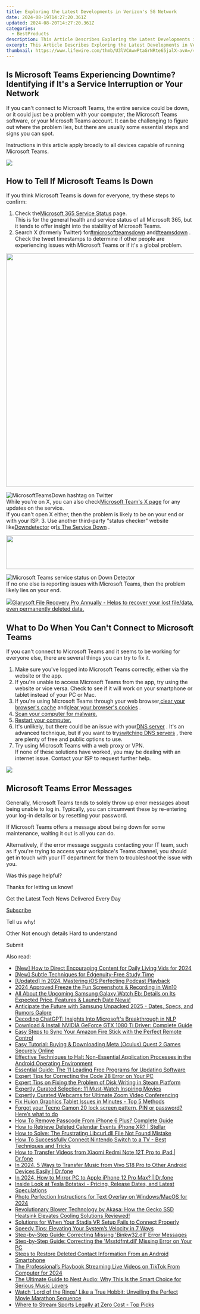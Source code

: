 ```yaml
---
title: Exploring the Latest Developments in Verizon's 5G Network
date: 2024-08-19T14:27:20.361Z
updated: 2024-08-20T14:27:20.361Z
categories:
  - BestProducts
description: This Article Describes Exploring the Latest Developments in Verizon's 5G Network
excerpt: This Article Describes Exploring the Latest Developments in Verizon's 5G Network
thumbnail: https://www.lifewire.com/thmb/U3lVCAwwPtaGrNRte65jalX-avA=/400x300/filters:no_upscale():max_bytes(150000):strip_icc():format(webp)/5Gmapofnighttimecity_WorayuthKamonsuwan-1153457673_ReducedANDcropped-5536f5b9f48948c8a028482bce2e4b9d.jpg
---
```


## Is Microsoft Teams Experiencing Downtime? Identifying if It's a Service Interruption or Your Network
 If you can't connect to Microsoft Teams, the entire service could be down, or it could just be a problem with your computer, the Microsoft Teams software, or your Microsoft Teams account. It can be challenging to figure out where the problem lies, but there are usually some essential steps and signs you can spot.

 Instructions in this article apply broadly to all devices capable of running Microsoft Teams.

<!-- affiliate ads begin -->
<a href="https://shop.manycam.com/order/checkout.php?PRODS=17728032&QTY=1&AFFILIATE=108875&CART=1"><img src="https://secure.avangate.com/images/merchant/8230bea7d54bcdf99cdfe85cb07313d5/mcaffbanner920x120.png" border="0"></a>
<!-- affiliate ads end -->
## How to Tell If Microsoft Teams Is Down

 If you think Microsoft Teams is down for everyone, try these steps to confirm:

1. Check the[Microsoft 365 Service Status](https://twitter.com/MSFT365Status) page.  
 This is for the general health and service status of all Microsoft 365, but it tends to offer insight into the stability of Microsoft Teams.
2. Search X (formerly Twitter) for[#microsoftteamsdown](https://twitter.com/hashtag/microsoftteamsdown) and[#teamsdown](https://twitter.com/hashtag/TeamsDown) . Check the tweet timestamps to determine if other people are experiencing issues with Microsoft Teams or if it's a global problem.  
<!-- affiliate ads begin -->
<a href="https://electronicx.pxf.io/c/5597632/1872496/14483" target="_top" id="1872496"><img src="//a.impactradius-go.com/display-ad/14483-1872496" border="0" alt="" width="750" height="625"/></a><img height="0" width="0" src="https://imp.pxf.io/i/5597632/1872496/14483" style="position:absolute;visibility:hidden;" border="0" />
<!-- affiliate ads end -->
![MicrosoftTeamsDown hashtag on Twitter](https://www.lifewire.com/thmb/_UxDi-CGP-cUbmhFgoAP4AgFGe4=/1500x0/filters:no_upscale():max_bytes(150000):strip_icc():format(webp)/is-microsoft-teams-down-or-is-it-you-51050511-505bb881bf924c189064924855fbb7c8.jpg)  
 While you're on X, you can also check[Microsoft Team's X page](https://twitter.com/MicrosoftTeams) for any updates on the service.  
 If you can't open X either, then the problem is likely to be on your end or with your ISP.
3. Use another third-party "status checker" website like[Downdetector](https://downdetector.com/status/teams/) or[Is The Service Down](https://istheservicedown.com/problems/microsoft-teams) .  
<!-- affiliate ads begin -->
<a href="https://natural-cycles.sjv.io/c/5597632/2072200/17885" target="_top" id="2072200"><img src="//a.impactradius-go.com/display-ad/17885-2072200" border="0" alt="" width="728" height="90"/></a><img height="0" width="0" src="https://imp.pxf.io/i/5597632/2072200/17885" style="position:absolute;visibility:hidden;" border="0" />
<!-- affiliate ads end -->
![Microsoft Teams service status on Down Detector](https://www.lifewire.com/thmb/8PpnwSJBHgwKPGng__hrZM0m4jE=/1500x0/filters:no_upscale():max_bytes(150000):strip_icc():format(webp)/is-microsoft-teams-down-or-is-it-you-51050512-ee25bd1e25bc4991b9aef28aca7a0ff8.jpg)  
 If no one else is reporting issues with Microsoft Teams, then the problem likely lies on your end.

<!-- affiliate ads begin -->
<a href="https://order.glarysoft.com/order/checkout.php?PRODS=35504869&QTY=1&AFFILIATE=108875&CART=1"><img src="https://secure.avangate.com/images/merchant/6734fa703f6633ab896eecbdfad8953a/products/1_FR-200-1.png" border="0">Glarysoft File Recovery Pro Annually -  Helps to recover your lost file/data, even permanently deleted data. 
</a>
<!-- affiliate ads end -->
## What to Do When You Can't Connect to Microsoft Teams

 If you can't connect to Microsoft Teams and it seems to be working for everyone else, there are several things you can try to fix it.

1. Make sure you've logged into Microsoft Teams correctly, either via the website or the app.
2. If you're unable to access Microsoft Teams from the app, try using the website or vice versa. Check to see if it will work on your smartphone or tablet instead of your PC or Mac.
3. If you're using Microsoft Teams through your web browser,[clear your browser's cache](https://www.lifewire.com/how-to-clear-cache-2617980) and[clear your browser's cookies](https://www.lifewire.com/how-to-delete-cookies-2617981) .
4. [Scan your computer for malware.](https://www.lifewire.com/properly-scan-your-computer-for-viruses-and-other-malware-2624526)
5. [Restart your computer.](https://www.lifewire.com/how-to-reboot-a-computer-2624568)
6. It's unlikely, but there could be an issue with your[DNS server](https://www.lifewire.com/what-is-a-dns-server-2625854) . It's an advanced technique, but if you want to try[switching DNS servers](https://www.lifewire.com/how-to-change-dns-server-settings-2617979) , there are plenty of free and public options to use.
7. Try using Microsoft Teams with a web proxy or VPN.  
 If none of these solutions have worked, you may be dealing with an internet issue. Contact your ISP to request further help.

<!-- affiliate ads begin -->
<a href="https://secure.2checkout.com/order/checkout.php?PRODS=4940312&QTY=1&AFFILIATE=108875&CART=1"><img src="https://secure.avangate.com/images/merchant/333ac5d90817d69113471fbb6e531bee/sps-partnership-728x90eng.png" border="0"></a>
<!-- affiliate ads end -->
## Microsoft Teams Error Messages

 Generally, Microsoft Teams tends to solely throw up error messages about being unable to log in. Typically, you can circumvent these by re-entering your log-in details or by resetting your password.

 If Microsoft Teams offers a message about being down for some maintenance, waiting it out is all you can do.

 Alternatively, if the error message suggests contacting your IT team, such as if you're trying to access your workplace's Teams channel, you should get in touch with your IT department for them to troubleshoot the issue with you.

Was this page helpful?

Thanks for letting us know!

 Get the Latest Tech News Delivered Every Day

[Subscribe](https://www.lifewire.com/#)

Tell us why!

 Other  Not enough details  Hard to understand

 Submit

<ins class="adsbygoogle"
     style="display:block"
     data-ad-format="autorelaxed"
     data-ad-client="ca-pub-7571918770474297"
     data-ad-slot="1223367746"></ins>



<ins class="adsbygoogle"
     style="display:block"
     data-ad-client="ca-pub-7571918770474297"
     data-ad-slot="8358498916"
     data-ad-format="auto"
     data-full-width-responsive="true"></ins>

<span class="atpl-alsoreadstyle">Also read:</span>
<div><ul>
<li><a href="https://eaxpv-info.techidaily.com/new-how-to-direct-encouraging-content-for-daily-living-vids-for-2024/"><u>[New] How to Direct Encouraging Content for Daily Living Vids for 2024</u></a></li>
<li><a href="https://some-skills.techidaily.com/new-subtle-techniques-for-edgenuity-free-study-time/"><u>[New] Subtle Techniques for Edgenuity-Free Study Time</u></a></li>
<li><a href="https://fox-links.techidaily.com/updated-in-2024-mastering-ios-perfecting-podcast-playback/"><u>[Updated] In 2024, Mastering iOS  Perfecting Podcast Playback</u></a></li>
<li><a href="https://screen-activity-recording.techidaily.com/2024-approved-freeze-the-fun-screenshots-and-recording-in-win10/"><u>2024 Approved  Freeze the Fun  Screenshots & Recording in Win10</u></a></li>
<li><a href="https://tech-recovery.techidaily.com/all-about-the-upcoming-samsung-galaxy-watch-eb-details-on-its-expected-price-features-and-launch-date-news/"><u>All About the Upcoming Samsung Galaxy Watch Eb: Details on Its Expected Price, Features & Launch Date News!</u></a></li>
<li><a href="https://tech-recovery.techidaily.com/anticipate-the-future-with-samsung-unpacked-2025-dates-specs-and-rumors-galore/"><u>Anticipate the Future with Samsung Unpacked 2025 - Dates, Specs, and Rumors Galore</u></a></li>
<li><a href="https://tech-recovery.techidaily.com/decoding-chatgpt-insights-into-microsofts-breakthrough-in-nlp/"><u>Decoding ChatGPT: Insights Into Microsoft's Breakthrough in NLP</u></a></li>
<li><a href="https://win-dash.techidaily.com/download-and-install-nvidia-geforce-gtx-1080-ti-driver-complete-guide/"><u>Download & Install NVIDIA GeForce GTX 1080 Ti Driver: Complete Guide</u></a></li>
<li><a href="https://tech-recovery.techidaily.com/easy-steps-to-sync-your-amazon-fire-stick-with-the-perfect-remote-control/"><u>Easy Steps to Sync Your Amazon Fire Stick with the Perfect Remote Control</u></a></li>
<li><a href="https://tech-recovery.techidaily.com/easy-tutorial-buying-and-downloading-meta-oculus-quest-2-games-securely-online/"><u>Easy Tutorial: Buying & Downloading Meta (Oculus) Quest 2 Games Securely Online</u></a></li>
<li><a href="https://tech-recovery.techidaily.com/effective-techniques-to-halt-non-essential-application-processes-in-the-android-operating-environment/"><u>Effective Techniques to Halt Non-Essential Application Processes in the Android Operating Environment</u></a></li>
<li><a href="https://tech-recovery.techidaily.com/essential-guide-the-11-leading-free-programs-for-updating-software/"><u>Essential Guide: The 11 Leading Free Programs for Updating Software</u></a></li>
<li><a href="https://tech-recovery.techidaily.com/expert-tips-for-correcting-the-code-28-error-on-your-pc/"><u>Expert Tips for Correcting the Code 28 Error on Your PC</u></a></li>
<li><a href="https://tech-recovery.techidaily.com/expert-tips-on-fixing-the-problem-of-disk-writing-in-steam-platform/"><u>Expert Tips on Fixing the Problem of Disk Writing in Steam Platform</u></a></li>
<li><a href="https://tech-recovery.techidaily.com/expertly-curated-selection-11-must-watch-inspiring-movies/"><u>Expertly Curated Selection: 11 Must-Watch Inspiring Movies</u></a></li>
<li><a href="https://extra-lessons.techidaily.com/expertly-curated-webcams-for-ultimate-zoom-video-conferencing/"><u>Expertly Curated Webcams for Ultimate Zoom Video Conferencing</u></a></li>
<li><a href="https://common-error.techidaily.com/1723206837616-fix-huion-graphics-tablet-issues-in-minutes-top-5-methods/"><u>Fix Huion Graphics Tablet Issues in Minutes - Top 5 Methods</u></a></li>
<li><a href="https://phone-solutions.techidaily.com/forgot-your-tecno-camon-20-lock-screen-pattern-pin-or-password-here-s-what-to-do-by-drfone-android-unlock-android-unlock/"><u>Forgot your Tecno Camon 20 lock screen pattern, PIN or password? Here’s what to do</u></a></li>
<li><a href="https://ios-unlock.techidaily.com/how-to-remove-passcode-from-iphone-6-plus-complete-guide-by-drfone-ios/"><u>How To Remove Passcode From iPhone 6 Plus? Complete Guide</u></a></li>
<li><a href="https://blog-min.techidaily.com/how-to-retrieve-deleted-calendar-events-iphone-xr-stellar-by-stellar-data-recovery-ios-iphone-data-recovery/"><u>How to Retrieve Deleted Calendar Events iPhone XR? | Stellar</u></a></li>
<li><a href="https://tech-recovery.techidaily.com/how-to-solve-the-frustrating-libcurldll-file-not-found-mistake/"><u>How to Solve: The Frustrating Libcurl.dll File Not Found Mistake</u></a></li>
<li><a href="https://tech-recovery.techidaily.com/how-to-successfully-connect-nintendo-switch-to-a-tv-best-techniques-and-tricks/"><u>How To Successfully Connect Nintendo Switch to a TV - Best Techniques and Tricks</u></a></li>
<li><a href="https://android-transfer.techidaily.com/how-to-transfer-videos-from-xiaomi-redmi-note-12t-pro-to-ipad-drfone-by-drfone-transfer-from-android-transfer-from-android/"><u>How to Transfer Videos from Xiaomi Redmi Note 12T Pro to iPad | Dr.fone</u></a></li>
<li><a href="https://android-transfer.techidaily.com/in-2024-5-ways-to-transfer-music-from-vivo-s18-pro-to-other-android-devices-easily-drfone-by-drfone-transfer-from-android-transfer-from-android/"><u>In 2024, 5 Ways to Transfer Music from Vivo S18 Pro to Other Android Devices Easily | Dr.fone</u></a></li>
<li><a href="https://screen-mirror.techidaily.com/in-2024-how-to-mirror-pc-to-apple-iphone-12-pro-max-drfone-by-drfone-ios/"><u>In 2024, How to Mirror PC to Apple iPhone 12 Pro Max? | Dr.fone</u></a></li>
<li><a href="https://tech-recovery.techidaily.com/inside-look-at-tesla-botataxi-pricing-release-dates-and-latest-speculations/"><u>Inside Look at Tesla Botataxi - Pricing, Release Dates, and Latest Speculations</u></a></li>
<li><a href="https://vp-tips.techidaily.com/photo-perfection-instructions-for-text-overlay-on-windowsmacos-for-2024/"><u>Photo Perfection  Instructions for Text Overlay on Windows/MacOS for 2024</u></a></li>
<li><a href="https://hardware-tips.techidaily.com/revolutionary-blower-technology-by-akasa-how-the-gecko-ssd-heatsink-elevates-cooling-solutions-reviewed/"><u>Revolutionary Blower Technology by Akasa: How the Gecko SSD Heatsink Elevates Cooling Solutions Reviewed!</u></a></li>
<li><a href="https://tech-recovery.techidaily.com/solutions-for-when-your-stadia-vr-setup-fails-to-connect-properly/"><u>Solutions for When Your Stadia VR Setup Fails to Connect Properly</u></a></li>
<li><a href="https://tech-recovery.techidaily.com/speedy-tips-elevating-your-systems-velocity-in-7-ways/"><u>Speedy Tips: Elevating Your System’s Velocity in 7 Ways</u></a></li>
<li><a href="https://tech-recovery.techidaily.com/step-by-step-guide-correcting-missing-binkw32dll-error-messages/"><u>Step-by-Step Guide: Correcting Missing 'Binkw32.dll' Error Messages</u></a></li>
<li><a href="https://tech-recovery.techidaily.com/step-by-step-guide-correcting-the-msstdfmtdll-missing-error-on-your-pc/"><u>Step-by-Step Guide: Correcting the 'Msstdfmt.dll' Missing Error on Your PC</u></a></li>
<li><a href="https://tech-recovery.techidaily.com/steps-to-restore-deleted-contact-information-from-an-android-smartphone/"><u>Steps to Restore Deleted Contact Information From an Android Smartphone</u></a></li>
<li><a href="https://tiktok-video-files.techidaily.com/the-professionals-playbook-streaming-live-videos-on-tiktok-from-computer-for-2024/"><u>The Professional’s Playbook  Streaming Live Videos on TikTok From Computer for 2024</u></a></li>
<li><a href="https://buynow-help.techidaily.com/the-ultimate-guide-to-nest-audio-why-this-is-the-smart-choice-for-serious-music-lovers/"><u>The Ultimate Guide to Nest Audio: Why This Is the Smart Choice for Serious Music Lovers</u></a></li>
<li><a href="https://tech-recovery.techidaily.com/watch-lord-of-the-rings-like-a-true-hobbit-unveiling-the-perfect-movie-marathon-sequence/"><u>Watch 'Lord of the Rings' Like a True Hobbit: Unveiling the Perfect Movie Marathon Sequence</u></a></li>
<li><a href="https://tech-recovery.techidaily.com/where-to-stream-sports-legally-at-zero-cost-top-picks/"><u>Where to Stream Sports Legally at Zero Cost - Top Picks</u></a></li>
</ul></div>
